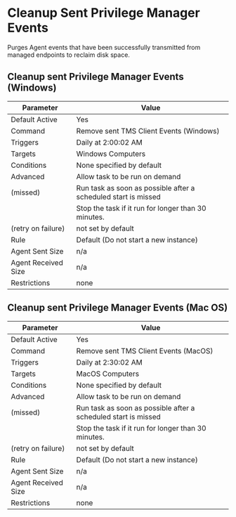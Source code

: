 [title]: # (Cleanup sent PM Events)
[tags]: # (task)
[priority]: # (5)
# Cleanup Sent Privilege Manager Events

Purges Agent events that have been successfully transmitted from managed endpoints to reclaim disk space.

## Cleanup sent Privilege Manager Events (Windows)

| Parameter | Value |
| ----- | ----- |
| Default Active | Yes |
| Command | Remove sent TMS Client Events (Windows) |
| Triggers | Daily at 2:00:02 AM |
| Targets | Windows Computers |
| Conditions | None specified by default |
| Advanced | Allow task to be run on demand |
| (missed) | Run task as soon as possible after a scheduled start is missed |
| | Stop the task if it run for longer than 30 minutes. |
| (retry on failure) | not set by default |
| Rule | Default (Do not start a new instance) |
| Agent Sent Size | n/a |
| Agent Received Size | n/a |
| Restrictions | none |

## Cleanup sent Privilege Manager Events (Mac OS)

| Parameter | Value |
| ----- | ----- |
| Default Active | Yes |
| Command | Remove sent TMS Client Events (MacOS) |
| Triggers | Daily at 2:30:02 AM |
| Targets | MacOS Computers |
| Conditions | None specified by default |
| Advanced | Allow task to be run on demand |
| (missed) | Run task as soon as possible after a scheduled start is missed |
| | Stop the task if it run for longer than 30 minutes. |
| (retry on failure) | not set by default |
| Rule | Default (Do not start a new instance) |
| Agent Sent Size | n/a |
| Agent Received Size | n/a |
| Restrictions | none |
